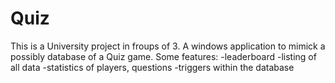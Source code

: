 # Quiz
This is a University project in froups of 3.
A windows application to mimick a possibly database of a Quiz game.
Some features:
  -leaderboard
  -listing of all data
  -statistics of players, questions
  -triggers within the database
